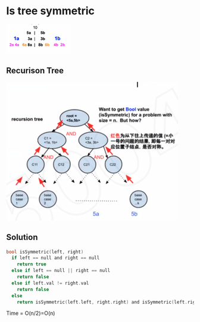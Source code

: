 # Is tree symmetric

![Screen Shot 2020-05-12 at 3.31.27 PM.png](resources/30BFA1DEDAEC5089DDEDD12ED1EF379D.png)

## Recurison Tree

![Screen Shot 2020-05-12 at 3.32.11 PM.png](resources/696E8DE4BA0667EC6199D5EB8444EC61.png)

## Solution

```c
bool isSymmetric(left, right)
  if left == null and right == null
    return true
  else if left == null || right == null
    return false
  else if left.val != right.val
    return false
  else
    return isSymmetric(left.left, right.right) and isSymmetric(left.right, right.left)
```

Time = O(n/2)=O(n)



